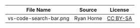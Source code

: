 | **File Name** | **Source** | **License** |
| -------- | ------- |------- |
| vs-code-search-bar.png  | Ryan Horne | [CC BY-SA](https://creativecommons.org/licenses/by-sa/4.0/?ref=chooser-v1)
